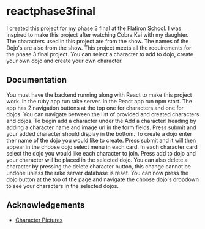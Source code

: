 # reactphase3final

I created this project for my phase 3 final at the Flatiron School. I was inspired to make this project after watching Cobra Kai with my daughter. The characters used in this project are from the show. The names of the Dojo's are also from the show. This project meets all the requirements for the phase 3 final project. You can select a character to add to dojo, create your own dojo and create your own character.

## Documentation

You must have the backend running along with React to make this project work.
In the ruby app run rake server. In the React app run npm start.
The app has 2 navigation buttons at the top one for characters and one for dojos.
You can navigate between the list of provided and created characters and dojos. 
To begin add a character under the Add a character! heading by adding a character name and image url in the form fields. Press submit and your added character should display in the bottom.
To create a dojo enter ther name of the dojo you would like to create. Press submit and it will then appear in the choose dojo select menu in each card. In each character card select the dojo you would like each character to join. Press add to dojo and your character will be placed in the selected dojo. You can also delete a character by pressing the delete character button, this change cannot be undone unless the rake server database is reset. You can now press the dojo button at the top of the page and navigate the choose dojo's dropdown to see your characters in the selected dojos.


## Acknowledgements

 - [Character Pictures](https://thekaratekid.fandom.com/wiki/Cobra_Kai#Starring)
